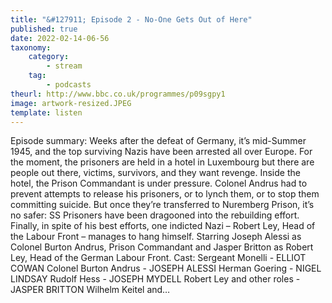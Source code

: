```yaml
---
title: "&#127911; Episode 2 - No-One Gets Out of Here"
published: true
date: 2022-02-14-06-56
taxonomy:
    category:
        - stream
    tag:
        - podcasts
theurl: http://www.bbc.co.uk/programmes/p09sgpy1
image: artwork-resized.JPEG
template: listen
---
```


Episode summary: Weeks after the defeat of Germany, it&rsquo;s mid-Summer 1945, and the top surviving Nazis have been arrested all over Europe. For the moment, the prisoners are held in a hotel in Luxembourg but there are people out there, victims, survivors, and they want revenge. Inside the hotel, the Prison Commandant is under pressure. Colonel Andrus had to prevent attempts to release his prisoners, or to lynch them, or to stop them committing suicide. But once they&rsquo;re transferred to Nuremberg Prison, it&rsquo;s no safer: SS Prisoners have been dragooned into the rebuilding effort. Finally, in spite of his best efforts, one indicted Nazi &ndash; Robert Ley, Head of the Labour Front &ndash; manages to hang himself. Starring Joseph Alessi as Colonel Burton Andrus, Prison Commandant and Jasper Britton as Robert Ley, Head of the German Labour Front. Cast: Sergeant Monelli - ELLIOT COWAN Colonel Burton Andrus - JOSEPH ALESSI Herman Goering - NIGEL LINDSAY Rudolf Hess - JOSEPH MYDELL Robert Ley and other roles - JASPER BRITTON Wilhelm Keitel and&hellip;
